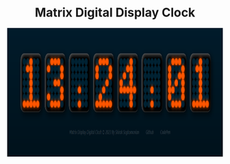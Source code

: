 
<h1 align="center">Matrix Digital Display Clock </h1>
<p align="center">
  <img width="100%" height="300" src="https://github.com/Shirak22/matrix_display_clock/blob/main/Matrix_Display.png?raw=true">
</p>
